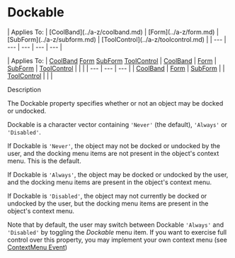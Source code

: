 




<h1 class="heading"><span class="name">Dockable</span></h1>
| Applies To: | [CoolBand](../a-z/coolband.md) | [Form](../a-z/form.md) | [SubForm](../a-z/subform.md) | [ToolControl](../a-z/toolcontrol.md) |
| --- | --- | --- | --- | ---  |

| Applies To: | [CoolBand](../a-z/coolband.md) [Form](../a-z/form.md) [SubForm](../a-z/subform.md) [ToolControl](../a-z/toolcontrol.md) | [CoolBand](../a-z/coolband.md) | [Form](../a-z/form.md) | [SubForm](../a-z/subform.md) | [ToolControl](../a-z/toolcontrol.md) |  |  |
| --- | --- | ---  |
| [CoolBand](../a-z/coolband.md) | [Form](../a-z/form.md) | [SubForm](../a-z/subform.md) |
| [ToolControl](../a-z/toolcontrol.md) |  |  |


Description


The Dockable property specifies whether or not an object may be docked or undocked.



Dockable is a character vector containing `'Never'` (the default), `'Always'` or `'Disabled'`.


If Dockable is `'Never'`, the object may not be docked or undocked by the user, and the docking menu items are not present in the object's context menu. This is the default.


If Dockable is `'Always'`, the object may be docked or undocked by the user, and the docking menu items are present in the object's context menu.


If Dockable is `'Disabled'`, the object may not currently be docked or undocked by the user, but the docking menu items are present in the object's context menu.


Note that by default, the user may switch between Dockable `'Always'` and `'Disabled'` by toggling the *Dockable* menu item. If you want to exercise full control over this property, you may implement your own context menu (see [ContextMenu Event](../a-z/contextmenu.md))


